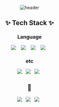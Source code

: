 <div align=center>

![header](https://capsule-render.vercel.app/api?type=cylinder&color=auto&height=300&section=header&text=S%20Y%20O%20N&fontSize=100&rotate=5)
  
  <h2>✨ Tech Stack ✨ </h2>
  <h3> Language </h2>
  <p>
    <img src="https://img.shields.io/badge/python%20-%2314354C.svg?&style=for-the-badge&logo=python&logoColor=white"/>&nbsp;&nbsp;&nbsp;
    <img src="https://img.shields.io/badge/swift%20-%23007ACC.svg?&style=for-the-badge&logo=swift&logoColor=white"/>&nbsp;&nbsp;&nbsp;
    <img src="https://img.shields.io/badge/java%20-%2343853D.svg?&style=for-the-badge&logo=java&logoColor=white"/>&nbsp;&nbsp;&nbsp;
    <img src="https://img.shields.io/badge/C++%20-%23FF9900.svg?&style=for-the-badge&logo=c%2B%2B&logoColor=white"/>&nbsp;&nbsp;
  </p>
  
  <h3> etc </h3>
  <p>
    <img src="https://img.shields.io/badge/TF-%23593d88.svg?&style=for-the-badge&logo=tensorflow&logoColor=white"/>&nbsp;&nbsp;
    <img src="https://img.shields.io/badge/mysql%20-%c3c595.svg?&style=for-the-badge&logo=mysql&logoColor=white"/>&nbsp;&nbsp;
    <img src="https://img.shields.io/badge/YOLO%20-%23115A90.svg?&style=for-the-badge&logo=yolo&logoColor=white"/>&nbsp;&nbsp;
  </p>
  
  <h2>🌱 </h2>
  <p>
    <img src="https://img.shields.io/badge/spring%20-%232C5263.svg?&style=flat-square&logo=spring&logoColor=white"/>&nbsp;&nbsp;
    <img src ="https://img.shields.io/badge/springboot%20-995566FF.svg?&style=flat-square&logo=springboot&logoColor=white"/>&nbsp;&nbsp;
    <img src ="https://img.shields.io/badge/vue.js%20-2315619A.svg?&style=flat-square&logo=vue.js&logoColor=white"/>&nbsp;&nbsp;
  </p>
  
</div>

<!--
**Syon0303/Syon0303** is a ✨ _special_ ✨ repository because its `README.md` (this file) appears on your GitHub profile.

Here are some ideas to get you started:

- 🔭 I’m currently working on ...
- 🌱 I’m currently learning ...
- 👯 I’m looking to collaborate on ...
- 🤔 I’m looking for help with ...
- 💬 Ask me about ...
- 📫 How to reach me: ...
- 😄 Pronouns: ...
- ⚡ Fun fact: ...
-->
